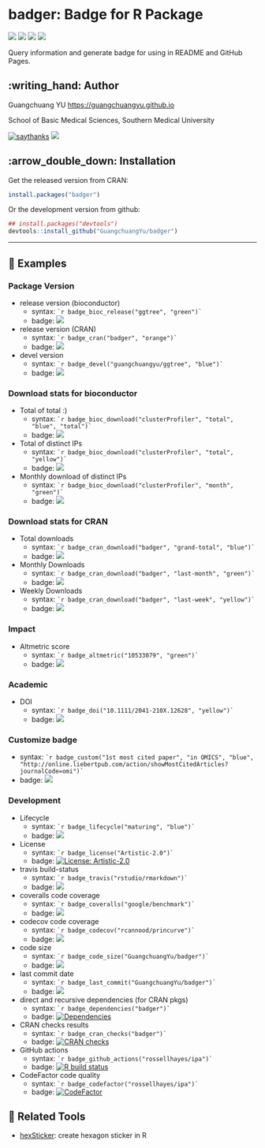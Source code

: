<!-- README.md is generated from README.Rmd. Please edit that file -->

# badger: Badge for R Package

[![](https://www.r-pkg.org/badges/version/badger?color=green)](https://cran.r-project.org/package=badger)
[![](http://cranlogs.r-pkg.org/badges/grand-total/badger?color=green)](https://cran.r-project.org/package=badger)
[![](http://cranlogs.r-pkg.org/badges/last-month/badger?color=green)](https://cran.r-project.org/package=badger)
[![](http://cranlogs.r-pkg.org/badges/last-week/badger?color=green)](https://cran.r-project.org/package=badger)

Query information and generate badge for using in README and GitHub
Pages.

## :writing\_hand: Author

Guangchuang YU <https://guangchuangyu.github.io>

School of Basic Medical Sciences, Southern Medical University

[![saythanks](https://img.shields.io/badge/say-thanks-ff69b4.svg)](https://saythanks.io/to/GuangchuangYu)
[![](https://img.shields.io/badge/follow%20me%20on-WeChat-green.svg)](https://guangchuangyu.github.io/blog_images/biobabble.jpg)

## :arrow\_double\_down: Installation

Get the released version from CRAN:

``` r
install.packages("badger")
```

Or the development version from github:

``` r
## install.packages("devtools")
devtools::install_github("GuangchuangYu/badger")
```

-----

## :book: Examples

### Package Version

  - release version (bioconductor)
      - syntax: `` `r badge_bioc_release("ggtree", "green")` ``
      - badge:
        [![](https://img.shields.io/badge/release%20version-2.4.1-green.svg)](https://www.bioconductor.org/packages/ggtree)
  - release version (CRAN)
      - syntax: `` `r badge_cran("badger", "orange")` ``
      - badge:
        [![](https://www.r-pkg.org/badges/version/badger?color=orange)](https://cran.r-project.org/package=badger)
  - devel version
      - syntax: `` `r badge_devel("guangchuangyu/ggtree", "blue")` ``
      - badge:
        [![](https://img.shields.io/badge/devel%20version-0.0.8-blue.svg)](https://github.com/guangchuangyu/ggtree)

### Download stats for bioconductor

  - Total of total :)
      - syntax: `` `r badge_bioc_download("clusterProfiler", "total",
        "blue", "total")` ``
      - badge:
        [![](https://img.shields.io/badge/download-462233/total-blue.svg)](https://bioconductor.org/packages/stats/bioc/clusterProfiler)
  - Total of distinct IPs
      - syntax: `` `r badge_bioc_download("clusterProfiler", "total",
        "yellow")` ``
      - badge:
        [![](https://img.shields.io/badge/download-241242/total-yellow.svg)](https://bioconductor.org/packages/stats/bioc/clusterProfiler)
  - Monthly download of distinct IPs
      - syntax: `` `r badge_bioc_download("clusterProfiler", "month",
        "green")` ``
      - badge:
        [![](https://img.shields.io/badge/download-8727/month-green.svg)](https://bioconductor.org/packages/stats/bioc/clusterProfiler)

### Download stats for CRAN

  - Total downloads
      - syntax: `` `r badge_cran_download("badger", "grand-total",
        "blue")` ``
      - badge:
        [![](http://cranlogs.r-pkg.org/badges/grand-total/badger?color=blue)](https://cran.r-project.org/package=badger)
  - Monthly Downloads
      - syntax: `` `r badge_cran_download("badger", "last-month",
        "green")` ``
      - badge:
        [![](http://cranlogs.r-pkg.org/badges/last-month/badger?color=green)](https://cran.r-project.org/package=badger)
  - Weekly Downloads
      - syntax: `` `r badge_cran_download("badger", "last-week",
        "yellow")` ``
      - badge:
        [![](http://cranlogs.r-pkg.org/badges/last-week/badger?color=yellow)](https://cran.r-project.org/package=badger)

### Impact

  - Altmetric score
      - syntax: `` `r badge_altmetric("10533079", "green")` ``
      - badge:
        [![](https://img.shields.io/badge/Altmetric-314-green.svg)](https://www.altmetric.com/details/10533079)

### Academic

  - DOI
      - syntax: `` `r badge_doi("10.1111/2041-210X.12628", "yellow")` ``
      - badge:
        [![](https://img.shields.io/badge/doi-10.1111/2041--210X.12628-yellow.svg)](https://doi.org/10.1111/2041-210X.12628)

### Customize badge

  - syntax: `` `r badge_custom("1st most cited paper", "in OMICS",
    "blue",
    "http://online.liebertpub.com/action/showMostCitedArticles?journalCode=omi")` ``
  - badge:
    [![](https://img.shields.io/badge/1st%20most%20cited%20paper-in%20OMICS-blue.svg)](http://online.liebertpub.com/action/showMostCitedArticles?journalCode=omi)

### Development

  - Lifecycle
      - syntax: `` `r badge_lifecycle("maturing", "blue")` ``
      - badge:
        [![](https://img.shields.io/badge/lifecycle-maturing-blue.svg)](https://www.tidyverse.org/lifecycle/#maturing)
  - License
      - syntax: `` `r badge_license("Artistic-2.0")` ``
      - badge: [![License:
        Artistic-2.0](https://img.shields.io/badge/license-Artistic--2.0-blue.svg)](https://cran.r-project.org/web/licenses/Artistic-2.0)
  - travis build-status
      - syntax: `` `r badge_travis("rstudio/rmarkdown")` ``
      - badge:
        [![](https://travis-ci.org/rstudio/rmarkdown.svg?branch=master)](https://travis-ci.org/rstudio/rmarkdown)
  - coveralls code coverage
      - syntax: `` `r badge_coveralls("google/benchmark")` ``
      - badge:
        [![](https://coveralls.io/repos/github/google/benchmark/badge.svg?branch=master)](https://coveralls.io/github/google/benchmark)
  - codecov code coverage
      - syntax: `` `r badge_codecov("rcannood/princurve")` ``
      - badge:
        [![](https://codecov.io/gh/rcannood/princurve/branch/master/graph/badge.svg)](https://codecov.io/gh/rcannood/princurve)
  - code size
      - syntax: `` `r badge_code_size("GuangchuangYu/badger")` ``
      - badge:
        [![](https://img.shields.io/github/languages/code-size/GuangchuangYu/badger.svg)](https://github.com/GuangchuangYu/badger)
  - last commit date
      - syntax: `` `r badge_last_commit("GuangchuangYu/badger")` ``
      - badge:
        [![](https://img.shields.io/github/last-commit/GuangchuangYu/badger.svg)](https://github.com/GuangchuangYu/badger/commits/master)
  - direct and recursive dependencies (for CRAN pkgs)
      - syntax: `` `r badge_dependencies("badger")` ``
      - badge:
        [![Dependencies](https://tinyverse.netlify.com/badge/badger)](https://cran.r-project.org/package=badger)
  - CRAN checks results
      - syntax: `` `r badge_cran_checks("badger")` ``
      - badge: [![CRAN
        checks](https://cranchecks.info/badges/summary/badger)](https://cran.r-project.org/web/checks/check_results_badger.html)
  - GitHub actions
      - syntax: `` `r badge_github_actions("rossellhayes/ipa")` ``
      - badge: [![R build
        status](https://github.com/rossellhayes/ipa/workflows/R-CMD-check/badge.svg)](https://github.com/rossellhayes/ipa/actions)
  - CodeFactor code quality
      - syntax: `` `r badge_codefactor("rossellhayes/ipa")` ``
      - badge:
        [![CodeFactor](https://www.codefactor.io/repository/github/rossellhayes/ipa/badge)](https://www.codefactor.io/repository/github/rossellhayes/ipa)

## :hammer: Related Tools

  - [hexSticker](https://github.com/GuangchuangYu/hexSticker): create
    hexagon sticker in R

